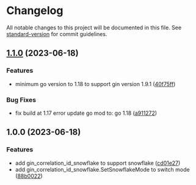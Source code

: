 # Changelog

All notable changes to this project will be documented in this file. See [standard-version](https://github.com/conventional-changelog/standard-version) for commit guidelines.

## [1.1.0](https://github.com/bar-counter/gin-correlation-id/compare/v1.0.0...v1.1.0) (2023-06-18)


### Features

* minimum go version to 1.18 to support gin version 1.9.1 ([40f75ff](https://github.com/bar-counter/gin-correlation-id/commit/40f75ffb42ff222ff12c92cb3ac12d15fb6a6441))


### Bug Fixes

* fix build at 1.17 error update go mod to: go 1.18 ([a911272](https://github.com/bar-counter/gin-correlation-id/commit/a9112725eb9270afa12e9695ed63cef8e2c62e3b))

## 1.0.0 (2023-06-18)


### Features

* add gin_correlation_id_snowflake to support snowflake ([cd01e27](https://github.com/bar-counter/gin-correlation-id/commit/cd01e27bca10d6b274ba5bcb6c4cf3fed33b2659))
* add gin_correlation_id_snowflake.SetSnowflakeMode to switch mode ([88b0022](https://github.com/bar-counter/gin-correlation-id/commit/88b00221a52b1e7a5a7304c0df7d811b25e78c64))
